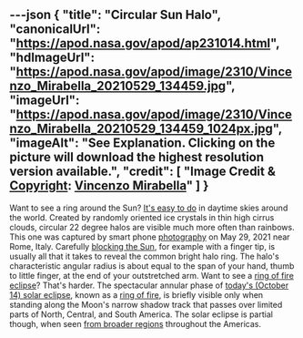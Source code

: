 ---json
{
  "title": "Circular Sun Halo",
  "canonicalUrl": "https://apod.nasa.gov/apod/ap231014.html",
  "hdImageUrl": "https://apod.nasa.gov/apod/image/2310/Vincenzo_Mirabella_20210529_134459.jpg",
  "imageUrl": "https://apod.nasa.gov/apod/image/2310/Vincenzo_Mirabella_20210529_134459_1024px.jpg",
  "imageAlt": "See Explanation. Clicking on the picture will download the highest resolution version available.",
  "credit": [
    "Image Credit & [Copyright](https://apod.nasa.gov/apod/lib/about_apod.html#srapply): [Vincenzo Mirabella](http://www.coelum.com/photo-coelum/astroimagers/mirab)"
  ]
}
---

Want to see a ring around the Sun? [It's easy to do](http://www.atoptics.co.uk/halo/checkl.htm) in daytime skies around the world. Created by randomly oriented ice crystals in thin high cirrus clouds, circular 22 degree halos are visible much more often than rainbows. This one was captured by smart phone [photography](http://www.atoptics.co.uk/halo/photo.htm) on May 29, 2021 near Rome, Italy. Carefully [blocking the Sun](http://www.atoptics.co.uk/halo/circular.htm), for example with a finger tip, is usually all that it takes to reveal the common bright halo ring. The halo's characteristic angular radius is about equal to the span of your hand, thumb to little finger, at the end of your outstretched arm. Want to see a [ring of fire eclipse](https://apod.nasa.gov/apod/ap231005.html)? That's harder. The spectacular annular phase of [today's (October 14) solar eclipse](https://earthsky.org/sun/annular-solar-eclipse-october-14-2023/), known as a [ring of fire](https://apod.nasa.gov/apod/ap090125.html), is briefly visible only when standing along the Moon's narrow shadow track that passes over limited parts of North, Central, and South America. The solar eclipse is partial though, when seen [from broader regions](https://blogs.nasa.gov/Watch_the_Skies/2023/09/14/coming-soon-a-ring-of-fire-in-the-sky/) throughout the Americas.

